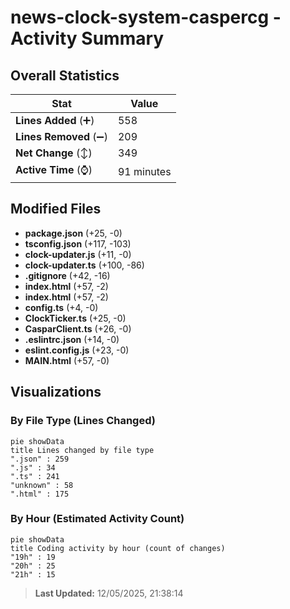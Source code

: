 # news-clock-system-caspercg - Activity Summary 

## Overall Statistics

| Stat                   | Value                                                             |
| ---------------------- | ----------------------------------------------------------------- |
| **Lines Added** (➕)   | 558                                          |
| **Lines Removed** (➖) | 209                                        |
| **Net Change** (↕)    | 349                |
| **Active Time** (⌚)   | 91 minutes |


## Modified Files
- **package.json** (+25, -0)
- **tsconfig.json** (+117, -103)
- **clock-updater.js** (+11, -0)
- **clock-updater.ts** (+100, -86)
- **.gitignore** (+42, -16)
- **index.html** (+57, -2)
- **index.html** (+57, -2)
- **config.ts** (+4, -0)
- **ClockTicker.ts** (+25, -0)
- **CasparClient.ts** (+26, -0)
- **.eslintrc.json** (+14, -0)
- **eslint.config.js** (+23, -0)
- **MAIN.html** (+57, -0)

## Visualizations

### By File Type (Lines Changed)

```mermaid
pie showData
title Lines changed by file type
".json" : 259
".js" : 34
".ts" : 241
"unknown" : 58
".html" : 175
```

### By Hour (Estimated Activity Count)

```mermaid
pie showData
title Coding activity by hour (count of changes)
"19h" : 19
"20h" : 25
"21h" : 15
```


> **Last Updated:** 12/05/2025, 21:38:14